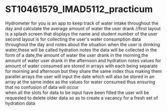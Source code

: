 # ST10461579_IMAD5112_practicum
Hydrometer for you is an app to keep track of water intake throughout the day and calculate the average amount of water the user drank
//first layout is a splash screen that displays the name and student number of the user
second layout is for collecting the user's water consumption data throughout the day and notes about the situation when the user is drinking water,these will be called hydration notes
the data will be collected in the form of a date,the amount of water the user drank in the morning,the amount of water user drank in the afternoon and hydration notes
values for amount of water consumed are stored in arrays with each being separate for morning  and afternoon but they share the same index thus making them parallel arrays
the user will input the date which will also be stored in an array at the same index as the values for water consumed thus ensuring that no confusion of data will occur  
when all the slots for data to be input have been filled the user will be requested to delete older data so as to create a vacancy for a fresh set of hydration data
